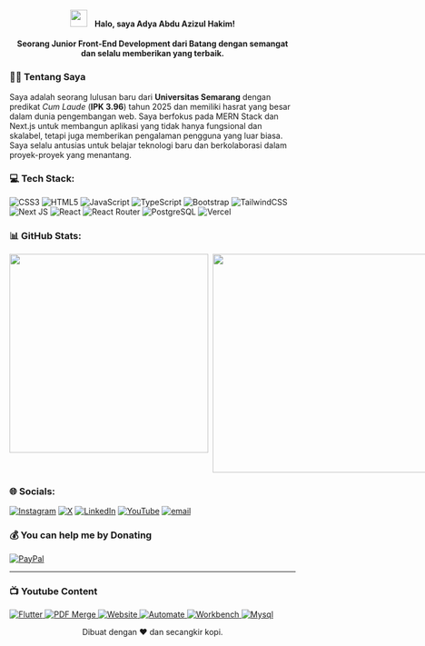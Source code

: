 <h4 align="center">
  <img src="https://media.giphy.com/media/hvRJCLFzcasrR4ia7z/giphy.gif" width="30px" style="margin-right: 10px;">
  Halo, saya Adya Abdu Azizul Hakim!
</h4>
<p align="center">
  <strong>Seorang Junior Front-End Development dari Batang dengan semangat dan selalu memberikan yang terbaik.</strong>
</p>

### 👨‍💻 Tentang Saya

Saya adalah seorang lulusan baru dari <strong>Universitas Semarang</strong> dengan predikat <i>Cum Laude</i> (<strong>IPK 3.96</strong>) tahun 2025 dan memiliki hasrat yang besar dalam dunia pengembangan web. Saya berfokus pada MERN Stack dan Next.js untuk membangun aplikasi yang tidak hanya fungsional dan skalabel, tetapi juga memberikan pengalaman pengguna yang luar biasa. Saya selalu antusias untuk belajar teknologi baru dan berkolaborasi dalam proyek-proyek yang menantang.

### 💻 Tech Stack:
![CSS3](https://img.shields.io/badge/css3-%231572B6.svg?style=for-the-badge&logo=css&logoColor=white) ![HTML5](https://img.shields.io/badge/html5-%23E34F26.svg?style=for-the-badge&logo=html5&logoColor=white) ![JavaScript](https://img.shields.io/badge/javascript-%23323330.svg?style=for-the-badge&logo=javascript&logoColor=%23F7DF1E) ![TypeScript](https://img.shields.io/badge/typescript-%23007ACC.svg?style=for-the-badge&logo=typescript&logoColor=white) ![Bootstrap](https://img.shields.io/badge/bootstrap-%238511FA.svg?style=for-the-badge&logo=bootstrap&logoColor=white) ![TailwindCSS](https://img.shields.io/badge/tailwindcss-%2338B2AC.svg?style=for-the-badge&logo=tailwind-css&logoColor=white) ![Next JS](https://img.shields.io/badge/Next-black?style=for-the-badge&logo=next.js&logoColor=white) ![React](https://img.shields.io/badge/react-%2320232a.svg?style=for-the-badge&logo=react&logoColor=%2361DAFB) ![React Router](https://img.shields.io/badge/React_Router-CA4245?style=for-the-badge&logo=react-router&logoColor=white) ![PostgreSQL](https://img.shields.io/badge/postgreSQL-%23316192.svg?style=for-the-badge&logo=postgresql&logoColor=white) ![Vercel](https://img.shields.io/badge/vercel-%23000000.svg?style=for-the-badge&logo=vercel&logoColor=white)

### 📊 GitHub Stats:
<div style="display: flex; gap: 8px;">
  <img src="https://github-readme-stats.vercel.app/api?username=bearazul&theme=dark&hide_border=false&include_all_commits=true&count_private=true" width="350" />
  <img src="https://nirzak-streak-stats.vercel.app/?user=bearazul&theme=dark&hide_border=false" width="385" />
</div>

### 🌐 Socials:
[![Instagram](https://img.shields.io/badge/Instagram-%23E4405F.svg?logo=Instagram&logoColor=white)](https://instagram.com/az.izul_) [![X](https://img.shields.io/badge/X-black.svg?logo=X&logoColor=white)](https://x.com/@adya_abdu77) [![LinkedIn](https://img.shields.io/badge/LinkedIn-%230077B5.svg?logo=linkedin&logoColor=white)](https://linkedin.com/in/adya-abdu-azizul-hakim) [![YouTube](https://img.shields.io/badge/YouTube-%23FF0000.svg?logo=YouTube&logoColor=white)](https://youtube.com/@@adyaabduazizulhakim7954) [![email](https://img.shields.io/badge/Email-D14836?logo=gmail&logoColor=white)](mailto:adyaabduazizulhakim@gmail.com) 

### 💰 You can help me by Donating
[![PayPal](https://img.shields.io/badge/PayPal-00457C?style=for-the-badge&logo=paypal&logoColor=white)](https://paypal.me/@hakimzv) 

---

### 📺 Youtube Content
<a href="https://youtu.be/kjDL-gHbVqk?si=Vi68cqFeUUCuibhS">
  <picture>
    <source media="(prefers-color-scheme: dark)" srcset="https://ytcards.demolab.com/?id=kjDL-gHbVqk&title=Demonstrasi+Aplikasi+Stok+Barang+dengan+Fitur+Login+dan+Registrasi+||+Flutter+MySQl+Firebase&lang=id&timestamp=1696868769&background_color=%230d1117&title_color=%23ffffff&stats_color=%23dedede&max_title_lines=2&width=250&border_radius=5&duration=172">
    <img src="https://ytcards.demolab.com/?id=kjDL-gHbVqk&title=Demonstrasi+Aplikasi+Stok+Barang+dengan+Fitur+Login+dan+Registrasi+||+Flutter+MySQl+Firebase&lang=id&timestamp=1696868769&background_color=%230d1117&title_color=%23ffffff&stats_color=%23dedede&max_title_lines=2&width=250&border_radius=5&duration=172" alt="Flutter" title="Demonstrasi Aplikasi Stok Barang dengan Fitur Login dan Registrasi || Flutter MySQl Firebase">
  </picture>
</a>
<a href="https://youtu.be/t0b4WBgIjV4?si=4L-3shQNS4gDIl8o">
  <picture>
    <source media="(prefers-color-scheme: dark)" srcset="https://ytcards.demolab.com/?id=t0b4WBgIjV4&title=Menggabungkan+PDF+dan+Memberikan+Nomer+Halaman+Secara+Otomatis+||+iLovePDF&lang=id&timestamp=1696868769&background_color=%230d1117&title_color=%23ffffff&stats_color=%23dedede&max_title_lines=2&width=250&border_radius=5&duration=172">
    <img src="https://ytcards.demolab.com/?id=t0b4WBgIjV4&title=Menggabungkan+PDF+dan+Memberikan+Nomer+Halaman+Secara+Otomatis+||+iLovePDF&lang=id&timestamp=1696868769&background_color=%230d1117&title_color=%23ffffff&stats_color=%23dedede&max_title_lines=2&width=250&border_radius=5&duration=172" alt="PDF Merge" title="Menggabungkan PDF dan Memberikan Nomer Halaman Secara Otomatis || iLovePDF">
  </picture>
</a>
<a href="https://youtu.be/z2pQ-H4WrDQ?si=_hFyFAtvSw-ePZvV">
  <picture>
    <source media="(prefers-color-scheme: dark)" srcset="https://ytcards.demolab.com/?id=z2pQ-H4WrDQ&title=Simple+Website+(html+dan+css)&lang=id&timestamp=1696868769&background_color=%230d1117&title_color=%23ffffff&stats_color=%23dedede&max_title_lines=2&width=250&border_radius=5&duration=172">
    <img src="https://ytcards.demolab.com/?id=z2pQ-H4WrDQ&title=Simple+Website+(html+dan+css)&lang=id&timestamp=1696868769&background_color=%230d1117&title_color=%23ffffff&stats_color=%23dedede&max_title_lines=2&width=250&border_radius=5&duration=172" alt="Website" title="
Simple Website (html dan css)">
  </picture>
</a>
<a href="https://youtu.be/I1HavyQJmCU?si=TVZ6NmgPwxA0OlDN">
  <picture>
    <source media="(prefers-color-scheme: dark)" srcset="https://ytcards.demolab.com/?id=I1HavyQJmCU&title=Membuat+Kartu+Siswa+Otomatis+||+Power+Automate&lang=id&timestamp=1696868769&background_color=%230d1117&title_color=%23ffffff&stats_color=%23dedede&max_title_lines=2&width=250&border_radius=5&duration=172">
    <img src="https://ytcards.demolab.com/?id=I1HavyQJmCU&title=Membuat+Kartu+Siswa+Otomatis+||+Power+Automate&lang=id&timestamp=1696868769&background_color=%230d1117&title_color=%23ffffff&stats_color=%23dedede&max_title_lines=2&width=250&border_radius=5&duration=172" alt="Automate" title="Membuat Kartu Siswa Otomatis || Power Automate">
  </picture>
</a>
<a href="https://youtu.be/zQRJhTIryXQ?si=cuQalqp9ArN-9Q5U">
  <picture>
    <source media="(prefers-color-scheme: dark)" srcset="https://ytcards.demolab.com/?id=zQRJhTIryXQ&title=MEMBUAT+MEKANISME+SEDERHANA+LAMPU+MERAH+MENGGUNAKAN+FLIP+FLOP+||+ELECTRONIC+WORKBENCH&lang=id&timestamp=1696868769&background_color=%230d1117&title_color=%23ffffff&stats_color=%23dedede&max_title_lines=2&width=250&border_radius=5&duration=172">
    <img src="https://ytcards.demolab.com/?id=zQRJhTIryXQ&title=MEMBUAT+MEKANISME+SEDERHANA+LAMPU+MERAH+MENGGUNAKAN+FLIP+FLOP+||+ELECTRONIC+WORKBENCH&lang=id&timestamp=1696868769&background_color=%230d1117&title_color=%23ffffff&stats_color=%23dedede&max_title_lines=2&width=250&border_radius=5&duration=172" alt="Workbench" title="MEMBUAT MEKANISME SEDERHANA LAMPU MERAH MENGGUNAKAN FLIP FLOP || ELECTRONIC WORKBENCH">
  </picture>
</a>
<a href="https://youtu.be/5owDGYrDhRs?si=YMO9q5qNWT4-rLWo">
  <picture>
    <source media="(prefers-color-scheme: dark)" srcset="https://ytcards.demolab.com/?id=5owDGYrDhRs&title=Menampilkan+1+tabel+sekaligus+dari+3+tabel+menggunakan+WHERE+dan+JOIN+TABLE+||+Mysql+Relasi&lang=id&timestamp=1696868769&background_color=%230d1117&title_color=%23ffffff&stats_color=%23dedede&max_title_lines=2&width=250&border_radius=5&duration=172">
    <img src="https://ytcards.demolab.com/?id=5owDGYrDhRs&title=Menampilkan+1+tabel+sekaligus+dari+3+tabel+menggunakan+WHERE+dan+JOIN+TABLE+||+Mysql+Relasi&lang=id&timestamp=1696868769&background_color=%230d1117&title_color=%23ffffff&stats_color=%23dedede&max_title_lines=2&width=250&border_radius=5&duration=172" alt="Mysql" title="Menampilkan 1 tabel sekaligus dari 3 tabel menggunakan WHERE dan JOIN TABLE || Mysql Relasi">
  </picture>
</a>

<p align="center">Dibuat dengan ❤️ dan secangkir kopi.</p>
